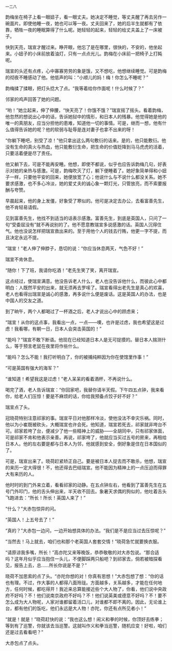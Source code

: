     一二八 

   韵梅坐在椅子上看一眼妞子，看一眼丈夫。她决定不睡觉，等丈夫醒了再去另作一碗面片。即使他睡一夜，她也可以等一夜。丈夫回来了，她的后半生就都有了依靠，牺牲一夜的睡眠算得了什么呢。她轻轻的起来，轻轻的给丈夫盖上了一床被子。

   快到天亮，瑞宣才醒过来。睁开眼，他忘了是在哪里，很快的，不安的，他坐起来。小妞子的小床前放着油灯，只有一点点光儿。韵梅在小床前一把椅子上打盹呢。

   瑞宣的头还有点疼，心中寡寡劳劳的象是饿，又不想吃，他想继续睡觉。可是韵梅的彻夜不睡感动了他。他低声的叫：“小顺儿的妈！梅！你怎么不睡呢？”

   韵梅揉了揉眼，把灯头捻大了点。“我等着给你作面呢！什么时候了？”

   邻家的鸡声回答了她的问题。

   “哟！”她立起来，伸了伸腰，“快天亮了！你饿不饿？”瑞宣摇了摇头。看着韵梅，他忽然的想说出心中的话，告诉她狱中的情形，和日本人的残暴。他觉得她是他的唯一的真朋友，应当分担他的患难，知道他一切的事情。可是，继而一想，他有什么值得告诉她的呢？他的软弱与耻辱是连对妻子也拿不出来的呀！

   “你躺下睡吧，别受了凉！”他只拿出这么两句敷衍的话来。是的，他只能敷衍。他没有生命的真火与热血，他只能敷衍生命，把生命的价值贬降到马马虎虎的活着，只要活着便是尽了责任。

   他又躺下去，可是不能再安睡。他想，即使不都说，似乎也应告诉韵梅几句，好表示对她的亲热与感激。可是，韵梅吹灭了灯，躺下便睡着了。她好象简单得和小妞子一样，只要他平安的回来，她便放宽了心；他说什么与不说什么都没关系。她不要求感激，也不多心冷淡，她的爱丈夫的诚心象一颗灯光，只管放亮，而不索要报酬与夸赞。

   早晨起来，他的身上发僵，好象受了寒似的。他可是决定去办公，去看富善先生，他不肯轻易请假。

   见到富善先生，他找不到适当的话表示感激。富善先生，到底是英国人，只问了一句“受委屈没有”就不再说别的了。他不愿意教瑞宣多说感激的话。英国人沉得住气。他也没说怎样把瑞宣救出来的。至于用他个人的钱去行贿，他更一字不提，而且决定永远不提。

   “瑞宣！”老人伸了伸脖子，恳切的说：“你应当休息两天，气色不好！”

   瑞宣不肯休息。

   “随你！下了班，我请你吃酒！”老先生笑了笑，离开瑞宣。

   这点经过，使瑞宣满意。他没告诉老人什么，老人也没告诉他什么，而彼此心中都明白：人既然平安的出来，就无须再去罗嗦了。瑞宣看得出老先生是真心的欢喜，老人也看得出瑞宣是诚心的感激，再多说什么便是废话。这是英国人的办法，也是中国人的交友之道。

   到了晌午，两个人都喝过了一杯酒之后，老人才说出心中的顾虑来；

   “瑞宣！从你的这点事，我看出一点，一点——噢，也许是过虑，我也希望这是过虑！我看哪，有朝一日，日本人会突击英国的！”

   “能吗？”瑞宣不敢下断语。他现在已经知道日本人是无可捉摸的。替日本人揣测什么，等于预言老鼠在夜里将作些什么。

   “能吗？怎么不能！我打听明白了，你的被捕纯粹因为你在使馆里作事！”

   “可是英国有强大的海军？”

   “谁知道！希望我这是过虑！”老人呆呆的看着酒杯，不再说什么。

   喝完了酒，老人告诉瑞宣：“你回家吧，我替你请半天假。下午四五点钟，我来看你，给老人们压惊！要是不麻烦的话，你给我预备点饺子好不好？”

   瑞宣点了头。

   冠晓荷特别注意祁家的事。瑞宣平日对他那样冷淡，使他没法不幸灾乐祸。同时，他以为小崔既被砍头，大概瑞宣也许会死。他知道，瑞宣若死去，祁家就非垮台不可。祁家若垮了台，便减少了他一些精神上的威胁——全胡同中，只有祁家体面，可是祁家不肯和他表示亲善。再说，祁家垮了，他就应当买过五号的房来，再租给日本人。他的左右要是都与日本人为邻，他就感到安全，倒好象是住在日本国似的了。

   可是，瑞宣出来了。晓荷赶紧矫正自己。要是被日本人捉去而不敢杀，他想，瑞宣的来历一定大得很！不，他还得去巴结瑞宣。他不能因为精神上的一点压迫而得罪大有来历的人。

   他时时的到门外来立着，看看祁家的动静。在五点钟左右，他看到了富善先生在五号门外叩门，他的舌头伸出来，半天收不回去。象暑天求偶的狗似的，他吐着舌头飞跑进去：“所长！所长！英国人来了！”

   “什么？”大赤包惊异的问。

   “英国人！上五号去了！”

   “真的？”大赤包一边问，一边开始想具体的办法。“我们是不是应当过去压惊呢？”

   “当然去！马上就去，咱们也和那个老英国人套套交情！”晓荷急忙就要换衣服。

   “请原谅我多嘴，所长！”高亦陀又来等晚饭，恭恭敬敬的对大赤包说。“那合适吗？这年月似乎应当抱住一头儿，不便脚踩两只船吧？到祁家去，倘若被暗探看见，报告上去，总……所长你说是不是？”

   晓荷不加思索的点了头。“亦陀你想的对！你真有思想！”大赤包想了想：“你的话也有理。不过，作大事的人都得八面玲珑。方面越多，关系越多，才能在任何地方，任何时候，都吃得开！我近来总算能接近些个大人物了，你看，他们说中央政府不好吗？不！他们说南京政府不好吗？不！他们说英美或德意不好吗？不！要不怎么成为大人物呢，人家对谁都留着活口儿，对谁都不即不离的。因此，无论谁上台，都有他们的饭吃，他们永远是大人物！亦陀，你还有点所见者小！”

   “就是！就是！”晓荷赶快的说：“我也这么想！闹义和拳的时候，你顶好去练拳；等到有了巡警，你就该去当巡警。这就叫作义和拳当巡警，随机应变！好啦，咱们还是过去看看吧？”

   大赤包点了点头。

